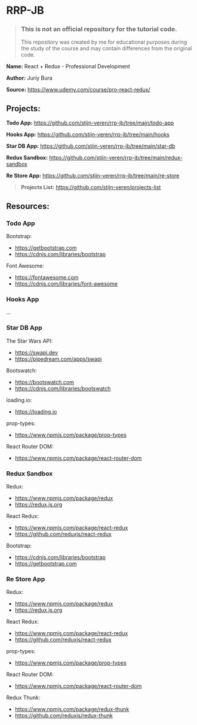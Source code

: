 # RRP-JB

> ### This is not an official repository for the tutorial code.
> This repository was created by me for educational purposes during the study of the course and may contain differences from the original code.

**Name:** React + Redux - Professional Development

**Author:** Juriy Bura

**Source:** https://www.udemy.com/course/pro-react-redux/

## Projects:

**Todo App:** https://github.com/stijn-veren/rrp-jb/tree/main/todo-app

**Hooks App:** https://github.com/stijn-veren/rrp-jb/tree/main/hooks

**Star DB App:** https://github.com/stijn-veren/rrp-jb/tree/main/star-db

**Redux Sandbox:** https://github.com/stijn-veren/rrp-jb/tree/main/redux-sandbox

**Re Store App:** https://github.com/stijn-veren/rrp-jb/tree/main/re-store

> **Projects List:** https://github.com/stijn-veren/projects-list

## Resources:

### Todo App

Bootstrap:

- https://getbootstrap.com
- https://cdnjs.com/libraries/bootstrap

Font Awesome:

- https://fontawesome.com
- https://cdnjs.com/libraries/font-awesome

### Hooks App

...

### Star DB App

The Star Wars API:

- https://swapi.dev
- https://pipedream.com/apps/swapi

Bootswatch:

- https://bootswatch.com
- https://cdnjs.com/libraries/bootswatch

loading.io:

- https://loading.io

prop-types:

- https://www.npmjs.com/package/prop-types

React Router DOM:

- https://www.npmjs.com/package/react-router-dom

### Redux Sandbox

Redux:

- https://www.npmjs.com/package/redux
- https://redux.js.org

React Redux:

- https://www.npmjs.com/package/react-redux
- https://github.com/reduxjs/react-redux

Bootstrap:

- https://cdnjs.com/libraries/bootstrap
- https://getbootstrap.com

### Re Store App

Redux:

- https://www.npmjs.com/package/redux
- https://redux.js.org

React Redux:

- https://www.npmjs.com/package/react-redux
- https://github.com/reduxjs/react-redux

prop-types:

- https://www.npmjs.com/package/prop-types

React Router DOM:

- https://www.npmjs.com/package/react-router-dom

Redux Thunk:

- https://www.npmjs.com/package/redux-thunk
- https://github.com/reduxjs/redux-thunk
